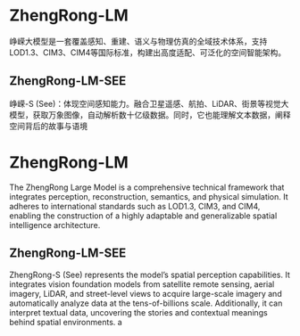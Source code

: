 # ZhengRong-LM
峥嵘大模型是一套覆盖感知、重建、语义与物理仿真的全域技术体系，支持LOD1.3、CIM3、CIM4等国际标准，构建出高度适配、可泛化的空间智能架构。
## ZhengRong-LM-SEE
峥嵘-S (See)：体现空间感知能力。融合卫星遥感、航拍、LiDAR、街景等视觉大模型，获取万象图像，自动解析数十亿级数据。同时，它也能理解文本数据，阐释空间背后的故事与语境
# ZhengRong-LM
The ZhengRong Large Model is a comprehensive technical framework that integrates perception, reconstruction, semantics, and physical simulation. It adheres to international standards such as LOD1.3, CIM3, and CIM4, enabling the construction of a highly adaptable and generalizable spatial intelligence architecture.
## ZhengRong-LM-SEE
ZhengRong-S (See) represents the model’s spatial perception capabilities. It integrates vision foundation models from satellite remote sensing, aerial imagery, LiDAR, and street-level views to acquire large-scale imagery and automatically analyze data at the tens-of-billions scale. Additionally, it can interpret textual data, uncovering the stories and contextual meanings behind spatial environments.
a
